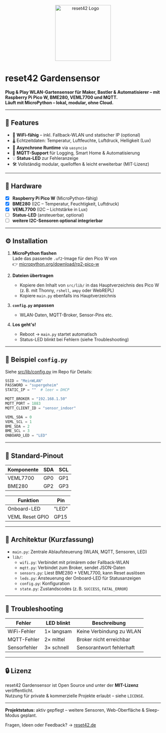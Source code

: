 
<p align="center">
  <img src="https://reset42.de/reset42.svg" alt="reset42 Logo" width="180"/>
</p>

# reset42 Gardensensor

**Plug & Play WLAN-Gartensensor für Maker, Bastler & Automatisierer – mit Raspberry Pi Pico W, BME280, VEML7700 und MQTT.**  
**Läuft mit MicroPython – lokal, modular, ohne Cloud.**

---

## 🌱 Features

- 📶 **WiFi-fähig** – inkl. Fallback-WLAN und statischer IP (optional)
- 🌡️ Echtzeitdaten: Temperatur, Luftfeuchte, Luftdruck, Helligkeit (Lux)
- 🔄 **Asynchrone Runtime** via `uasyncio`
- 📡 **MQTT-Support** für Logging, Smart Home & Automatisierung
- 💡 **Status-LED** zur Fehleranzeige
- 🛠️ Vollständig modular, quelloffen & leicht erweiterbar (MIT-Lizenz)

---

## 🔧 Hardware

- [x] **Raspberry Pi Pico W** (MicroPython-fähig)
- [x] **BME280** (I2C – Temperatur, Feuchtigkeit, Luftdruck)
- [x] **VEML7700** (I2C – Lichtstärke in Lux)
- [ ] **Status-LED** (ansteuerbar, optional)
- [ ] **weitere I2C-Sensoren optional integrierbar**

---

## ⚙️ Installation

1. **MicroPython flashen**  
   Lade das passende `.uf2`-Image für den Pico W von  
   👉 [micropython.org/download/rp2-pico-w](https://micropython.org/download/rp2-pico-w)

2. **Dateien übertragen**  
   - Kopiere den Inhalt von `src/lib/` in das Hauptverzeichnis des Pico W  
     (z. B. mit Thonny, `rshell`, `ampy` oder WebREPL)
   - Kopiere `main.py` ebenfalls ins Hauptverzeichnis

3. **`config.py` anpassen**  
   - WLAN-Daten, MQTT-Broker, Sensor-Pins etc.

4. **Los geht's!**  
   - Reboot → `main.py` startet automatisch  
   - Status-LED blinkt bei Fehlern (siehe Troubleshooting)

---

## 🧾 Beispiel `config.py`

Siehe [src/lib/config.py](src/lib/config.py) im Repo für Details:

```python
SSID = "MeinWLAN"
PASSWORD = "supergeheim"
STATIC_IP = ""  # leer = DHCP

MQTT_BROKER = "192.168.1.50"
MQTT_PORT = 1883
MQTT_CLIENT_ID = "sensor_indoor"

VEML_SDA = 0
VEML_SCL = 1
BME_SDA = 2
BME_SCL = 3
ONBOARD_LED = "LED"
```

---

## 📌 Standard-Pinout

| Komponente   | SDA | SCL |
|--------------|-----|-----|
| VEML7700     | GP0 | GP1 |
| BME280       | GP2 | GP3 |

| Funktion         | Pin        |
|------------------|------------|
| Onboard-LED      | "LED"      |
| VEML Reset GPIO  | GP15       |

---

## 🧠 Architektur (Kurzfassung)

- `main.py`: Zentrale Ablaufsteuerung (WLAN, MQTT, Sensoren, LED)
- `lib/`:
  - `wifi.py`: Verbindet mit primärem oder Fallback-WLAN
  - `mqtt.py`: Verbindet zum Broker, sendet JSON-Daten
  - `sensors.py`: Liest BME280 + VEML7700, kann Reset auslösen
  - `leds.py`: Ansteuerung der Onboard-LED für Statusanzeigen
  - `config.py`: Konfiguration
  - `state.py`: Zustandscodes (z. B. `SUCCESS`, `FATAL_ERROR`)

---

## 🚨 Troubleshooting

| Fehler | LED blinkt | Beschreibung |
|--------|------------|--------------|
| WiFi-Fehler | 1× langsam | Keine Verbindung zu WLAN |
| MQTT-Fehler | 2× mittel | Broker nicht erreichbar |
| Sensorfehler | 3× schnell | Sensorantwort fehlerhaft |

---

## 🔒 Lizenz

reset42 Gardensensor ist Open Source und unter der **MIT-Lizenz** veröffentlicht.  
Nutzung für private & kommerzielle Projekte erlaubt – siehe `LICENSE`.

---

**Projektstatus:** aktiv gepflegt – weitere Sensoren, Web-Oberfläche & Sleep-Modus geplant.

Fragen, Ideen oder Feedback? → [reset42.de](https://reset42.de)

